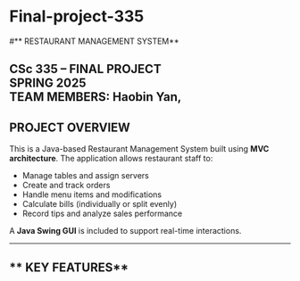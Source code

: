 # Final-project-335

#️** RESTAURANT MANAGEMENT SYSTEM**

**CSc 335 – FINAL PROJECT**  
**SPRING 2025**  
**TEAM MEMBERS**: Haobin Yan, 
--------------------------------------------
## **PROJECT OVERVIEW**

This is a Java-based Restaurant Management System built using **MVC architecture**. The application allows restaurant staff to:

- Manage tables and assign servers
- Create and track orders
- Handle menu items and modifications
- Calculate bills (individually or split evenly)
- Record tips and analyze sales performance

A **Java Swing GUI** is included to support real-time interactions.

-------------------------------------------

## ** KEY FEATURES**

